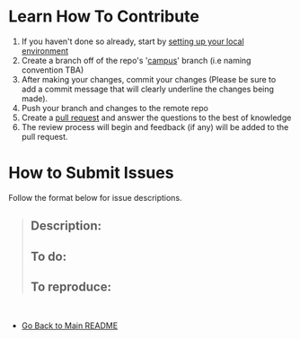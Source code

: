 # Learn How To Contribute

1. If you haven't done so already, start by [setting up your local environment](https://bitbucket.org/uclaucomm/ucla-bruin-components/src/semantic-check/docs/contributors/getSetup.md)
2. Create a branch off of the repo's '[campus](https://bitbucket.org/uclaucomm/ucla-bruin-components/src/campus/)' branch (i.e naming convention TBA)
3. After making your changes, commit your changes (Please be sure to add a commit message that will clearly underline the changes being made).
4. Push your branch and changes to the remote repo
5. Create a [pull request](https://bitbucket.org/uclaucomm/ucla-bruin-components/pull-requests/new) and answer the questions to the best of knowledge
6. The review process will begin and feedback (if any) will be added to the pull request.

# How to Submit Issues

Follow the format below for issue descriptions.

>## Description:
>
>## To do:
>
>## To reproduce:

<br>

 - [Go Back to Main README](https://bitbucket.org/uclaucomm/ucla-bruin-components/src/campus/)
